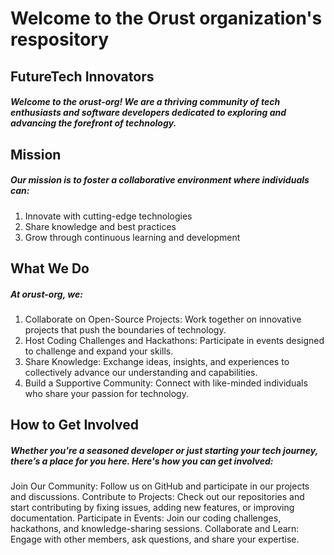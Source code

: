 
# Welcome to the Orust organization's respository
## FutureTech Innovators

##### Welcome to the orust-org! We are a thriving community of tech enthusiasts and software developers dedicated to exploring and advancing the forefront of technology.

## Mission

##### Our mission is to foster a collaborative environment where individuals can:

1. Innovate with cutting-edge technologies
2. Share knowledge and best practices
3. Grow through continuous learning and development

## What We Do

##### At orust-org, we:

1. Collaborate on Open-Source Projects: Work together on innovative projects that push the boundaries of technology.
2. Host Coding Challenges and Hackathons: Participate in events designed to challenge and expand your skills.
3. Share Knowledge: Exchange ideas, insights, and experiences to collectively advance our understanding and capabilities.
4. Build a Supportive Community: Connect with like-minded individuals who share your passion for technology.

## How to Get Involved

##### Whether you're a seasoned developer or just starting your tech journey, there’s a place for you here. Here's how you can get involved:

Join Our Community: Follow us on GitHub and participate in our projects and discussions.
Contribute to Projects: Check out our repositories and start contributing by fixing issues, adding new features, or improving documentation.
Participate in Events: Join our coding challenges, hackathons, and knowledge-sharing sessions.
Collaborate and Learn: Engage with other members, ask questions, and share your expertise.
